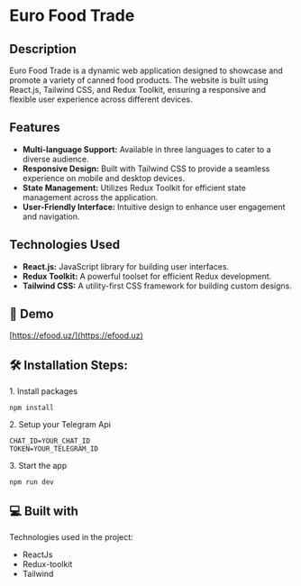 # Euro Food Trade

## Description
Euro Food Trade is a dynamic web application designed to showcase and promote a variety of canned food products. The website is built using React.js, Tailwind CSS, and Redux Toolkit, ensuring a responsive and flexible user experience across different devices.

## Features
- **Multi-language Support:** Available in three languages to cater to a diverse audience.
- **Responsive Design:** Built with Tailwind CSS to provide a seamless experience on mobile and desktop devices.
- **State Management:** Utilizes Redux Toolkit for efficient state management across the application.
- **User-Friendly Interface:** Intuitive design to enhance user engagement and navigation.

## Technologies Used
- **React.js:** JavaScript library for building user interfaces.
- **Redux Toolkit:** A powerful toolset for efficient Redux development.
- **Tailwind CSS:** A utility-first CSS framework for building custom designs.

<h2>🚀 Demo</h2>

[https://efood.uz/](https://efood.uz)

<h2>🛠 Installation Steps:</h2>

<p>1. Install packages</p>

```
npm install
```


<p>2. Setup your Telegram Api</p>

```
CHAT_ID=YOUR_CHAT_ID
TOKEN=YOUR_TELEGRAM_ID
```
<p>3. Start the app</p>

```
npm run dev
```

  
  
<h2>💻 Built with</h2>

Technologies used in the project:

*   ReactJs
*   Redux-toolkit
*   Tailwind
